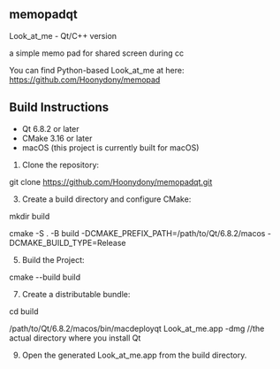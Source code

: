 ## memopadqt

Look_at_me - Qt/C++ version

a simple memo pad for shared screen during cc

You can find Python-based Look_at_me at here: https://github.com/Hoonydony/memopad


## Build Instructions

- Qt 6.8.2 or later
- CMake 3.16 or later
- macOS (this project is currently built for macOS)

1. Clone the repository:
   
git clone https://github.com/Hoonydony/memopadqt.git 

3. Create a build directory and configure CMake:
   
mkdir build

cmake -S . -B build -DCMAKE_PREFIX_PATH=/path/to/Qt/6.8.2/macos -DCMAKE_BUILD_TYPE=Release

5. Build the Project:
   
cmake --build build

7. Create a distributable bundle:
   
cd build

/path/to/Qt/6.8.2/macos/bin/macdeployqt Look_at_me.app -dmg //the actual directory where you install Qt

9. Open the generated Look_at_me.app from the build directory.

